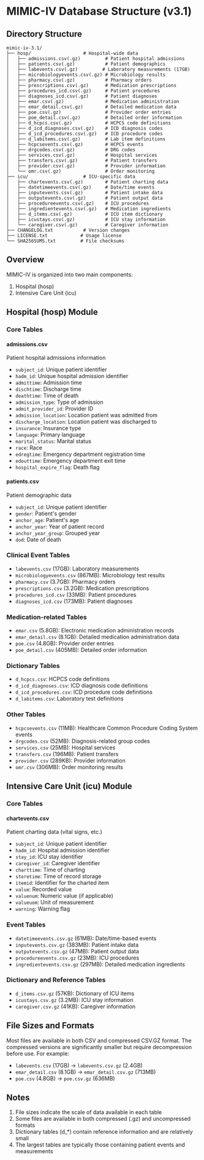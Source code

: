 # MIMIC-IV Database Structure (v3.1)

## Directory Structure
```
mimic-iv-3.1/
├── hosp/                   # Hospital-wide data
│   ├── admissions.csv(.gz)         # Patient hospital admissions
│   ├── patients.csv(.gz)           # Patient demographics
│   ├── labevents.csv(.gz)         # Laboratory measurements (17GB)
│   ├── microbiologyevents.csv(.gz) # Microbiology results
│   ├── pharmacy.csv(.gz)           # Pharmacy orders
│   ├── prescriptions.csv(.gz)      # Medication prescriptions
│   ├── procedures_icd.csv(.gz)     # Patient procedures
│   ├── diagnoses_icd.csv(.gz)      # Patient diagnoses
│   ├── emar.csv(.gz)               # Medication administration
│   ├── emar_detail.csv(.gz)        # Detailed medication data
│   ├── poe.csv(.gz)                # Provider order entries
│   ├── poe_detail.csv(.gz)         # Detailed order information
│   ├── d_hcpcs.csv(.gz)            # HCPCS code definitions
│   ├── d_icd_diagnoses.csv(.gz)    # ICD diagnosis codes
│   ├── d_icd_procedures.csv(.gz)   # ICD procedure codes
│   ├── d_labitems.csv(.gz)         # Lab item definitions
│   ├── hcpcsevents.csv(.gz)        # HCPCS events
│   ├── drgcodes.csv(.gz)           # DRG codes
│   ├── services.csv(.gz)           # Hospital services
│   ├── transfers.csv(.gz)          # Patient transfers
│   ├── provider.csv(.gz)           # Provider information
│   └── omr.csv(.gz)                # Order monitoring
├── icu/                    # ICU-specific data
│   ├── chartevents.csv(.gz)        # Patient charting data
│   ├── datetimeevents.csv(.gz)     # Date/time events
│   ├── inputevents.csv(.gz)        # Patient intake data
│   ├── outputevents.csv(.gz)       # Patient output data
│   ├── procedureevents.csv(.gz)    # ICU procedures
│   ├── ingredientevents.csv(.gz)   # Medication ingredients
│   ├── d_items.csv(.gz)            # ICU item dictionary
│   ├── icustays.csv(.gz)           # ICU stay information
│   └── caregiver.csv(.gz)          # Caregiver information
├── CHANGELOG.txt           # Version changes
├── LICENSE.txt            # Usage license
└── SHA256SUMS.txt         # File checksums
```

## Overview

MIMIC-IV is organized into two main components:
1. Hospital (hosp)
2. Intensive Care Unit (icu)

## Hospital (hosp) Module

### Core Tables

#### admissions.csv
Patient hospital admissions information
- `subject_id`: Unique patient identifier
- `hadm_id`: Unique hospital admission identifier
- `admittime`: Admission time
- `dischtime`: Discharge time
- `deathtime`: Time of death
- `admission_type`: Type of admission
- `admit_provider_id`: Provider ID
- `admission_location`: Location patient was admitted from
- `discharge_location`: Location patient was discharged to
- `insurance`: Insurance type
- `language`: Primary language
- `marital_status`: Marital status
- `race`: Race
- `edregtime`: Emergency department registration time
- `edouttime`: Emergency department exit time
- `hospital_expire_flag`: Death flag

#### patients.csv
Patient demographic data
- `subject_id`: Unique patient identifier
- `gender`: Patient's gender
- `anchor_age`: Patient's age
- `anchor_year`: Year of patient record
- `anchor_year_group`: Grouped year
- `dod`: Date of death

### Clinical Event Tables

- `labevents.csv` (17GB): Laboratory measurements
- `microbiologyevents.csv` (867MB): Microbiology test results
- `pharmacy.csv` (3.7GB): Pharmacy orders
- `prescriptions.csv` (3.2GB): Medication prescriptions
- `procedures_icd.csv` (33MB): Patient procedures
- `diagnoses_icd.csv` (173MB): Patient diagnoses

### Medication-related Tables

- `emar.csv` (5.8GB): Electronic medication administration records
- `emar_detail.csv` (8.1GB): Detailed medication administration data
- `poe.csv` (4.8GB): Provider order entries
- `poe_detail.csv` (405MB): Detailed order information

### Dictionary Tables

- `d_hcpcs.csv`: HCPCS code definitions
- `d_icd_diagnoses.csv`: ICD diagnosis code definitions
- `d_icd_procedures.csv`: ICD procedure code definitions
- `d_labitems.csv`: Laboratory test definitions

### Other Tables

- `hcpcsevents.csv` (11MB): Healthcare Common Procedure Coding System events
- `drgcodes.csv` (52MB): Diagnosis-related group codes
- `services.csv` (25MB): Hospital services
- `transfers.csv` (196MB): Patient transfers
- `provider.csv` (289KB): Provider information
- `omr.csv` (306MB): Order monitoring results

## Intensive Care Unit (icu) Module

### Core Tables

#### chartevents.csv
Patient charting data (vital signs, etc.)
- `subject_id`: Unique patient identifier
- `hadm_id`: Hospital admission identifier
- `stay_id`: ICU stay identifier
- `caregiver_id`: Caregiver identifier
- `charttime`: Time of charting
- `storetime`: Time of record storage
- `itemid`: Identifier for the charted item
- `value`: Recorded value
- `valuenum`: Numeric value (if applicable)
- `valueuom`: Unit of measurement
- `warning`: Warning flag

### Event Tables

- `datetimeevents.csv.gz` (61MB): Date/time-based events
- `inputevents.csv.gz` (383MB): Patient intake data
- `outputevents.csv.gz` (47MB): Patient output data
- `procedureevents.csv.gz` (23MB): ICU procedures
- `ingredientevents.csv.gz` (297MB): Detailed medication ingredients

### Dictionary and Reference Tables

- `d_items.csv.gz` (57KB): Dictionary of ICU items
- `icustays.csv.gz` (3.2MB): ICU stay information
- `caregiver.csv.gz` (41KB): Caregiver information

## File Sizes and Formats

Most files are available in both CSV and compressed CSV.GZ format. The compressed versions are significantly smaller but require decompression before use. For example:
- `labevents.csv` (17GB) → `labevents.csv.gz` (2.4GB)
- `emar_detail.csv` (8.1GB) → `emar_detail.csv.gz` (713MB)
- `poe.csv` (4.8GB) → `poe.csv.gz` (636MB)

## Notes

1. File sizes indicate the scale of data available in each table
2. Some files are available in both compressed (.gz) and uncompressed formats
3. Dictionary tables (d_*) contain reference information and are relatively small
4. The largest tables are typically those containing patient events and measurements
